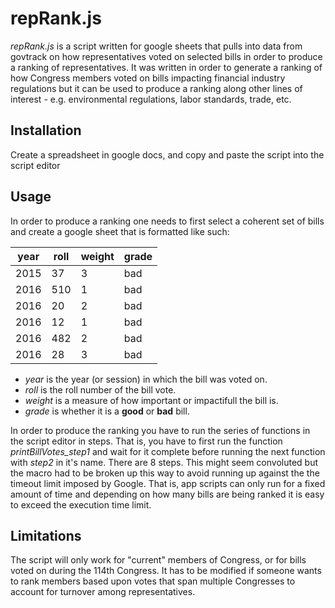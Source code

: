 # repRank.js

_repRank.js_ is a script written for google sheets that pulls into data from govtrack on how representatives voted on selected bills in order to produce  a ranking of representatives. It was written in order to generate a ranking of how Congress members voted on bills impacting financial industry regulations but it can be used to produce a ranking along other lines of interest - e.g. environmental regulations, labor standards, trade, etc.

## Installation

Create a spreadsheet in google docs, and copy and paste the script into the script editor

## Usage

In order to produce a ranking one needs to first select a coherent set of bills and create a google sheet that is formatted like such:

|  year | roll | weight | grade |
|  ------ | ------ | ------ | ------ |
|  2015 | 37 | 3 | bad |  
|  2016 | 510 | 1 | bad |  
|  2016 | 20 | 2 | bad |  
|  2016 | 12 | 1 | bad |  
|  2016 | 482 | 2 | bad |  
|  2016 | 28 | 3 | bad |  

* _year_ is the year (or session) in which the bill was voted on.
* _roll_ is the roll number of the bill vote.
* _weight_ is a measure of how important or impactifull the bill is.
* _grade_ is whether it is a __good__ or __bad__ bill.

In order to produce the ranking you have to run the series of functions in the script editor in steps. That is, you have to first run the function _printBillVotes_step1_ and wait for it complete before running the next function with _step2_ in it's name. There are 8 steps. This might seem convoluted but the macro had to be broken up this way to avoid running up against the the timeout limit imposed by Google. That is, app scripts can only run for a fixed amount of time and depending on how many bills are being ranked it is easy to exceed the execution time limit.

## Limitations

The script will only work for "current" members of Congress, or for bills voted on during the 114th Congress. It has to be modified if someone wants to rank members based upon votes that span multiple Congresses to account for turnover among representatives.
